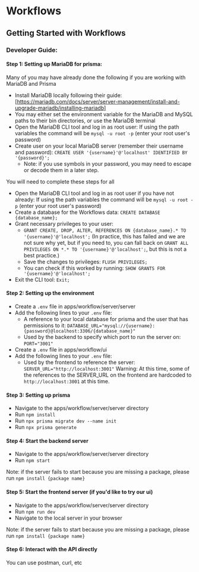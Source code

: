 # Workflows

## Getting Started with Workflows

### Developer Guide:

#### Step 1: Setting up MariaDB for prisma:

Many of you may have already done the following if you are working with MariaDB and Prisma
- Install MariaDB locally following their guide: [https://mariadb.com/docs/server/server-management/install-and-upgrade-mariadb/installing-mariadb]
- You may either set the environment variable for the MariaDB and MySQL paths to their bin directories, or use the MariaDB terminal
- Open the MariaDB CLI tool and log in as root user: If using the path variables the command will be `mysql -u root -p` (enter your root user's password)
- Create user on your local MariaDB server (remember their username and password): `CREATE USER '{username}'@'localhost' IDENTIFIED BY '{password}';`
    - Note: if you use symbols in your password, you may need to escape or decode them in a later step.

You will need to complete these steps for all
- Open the MariaDB CLI tool and log in as root user if you have not already: If using the path variables the command will be `mysql -u root -p` (enter your root user's password)
- Create a database for the Workflows data: `CREATE DATABASE {database_name};`
- Grant necessary privileges to your user:
    - `GRANT CREATE, DROP, ALTER, REFERENCES ON {database_name}.* TO '{username}'@'localhost';` (In practice, this has failed and we are not sure why yet, but if you need to, you can fall back on `GRANT ALL PRIVILEGES ON *.* TO '{username}'@'localhost';`, but this is not a best practice.)
    - Save the changes to privileges: `FLUSH PRIVILEGES;`
    - You can check if this worked by running: `SHOW GRANTS FOR '{username}'@'localhost';`
- Exit the CLI tool: `Exit;`

#### Step 2: Setting up the environment

- Create a `.env` file in apps/workflow/server/server
- Add the following lines to your `.env` file:
    - A reference to your local database for prisma and the user that has permissions to it: `DATABASE_URL="mysql://{username}:{password}@localhost:3306/{database_name}"`
    - Used by the backend to specify which port to run the server on: `PORT="3001"`
- Create a `.env` file in apps/workflow/ui
- Add the following lines to your `.env` file:
    - Used by the frontend to reference the server: `SERVER_URL="http://localhost:3001"`
Warning: At this time, some of the references to the SERVER_URL on the frontend are hardcoded to `http://localhost:3001` at this time.

#### Step 3: Setting up prisma

- Navigate to the apps/workflow/server/server directory
- Run `npm install`
- Run `npx prisma migrate dev --name init`
- Run `npx prisma generate`

#### Step 4: Start the backend server

- Navigate to the apps/workflow/server/server directory
- Run `npm start`

Note: if the server fails to start because you are missing a package, please run `npm install {package name}`

#### Step 5: Start the frontend server (if you'd like to try our ui)

- Navigate to the apps/workflow/server/server directory
- Run `npm run dev`
- Navigate to the local server in your browser

Note: if the server fails to start because you are missing a package, please run `npm install {package name}`

#### Step 6: Interact with the API directly

You can use postman, curl, etc
